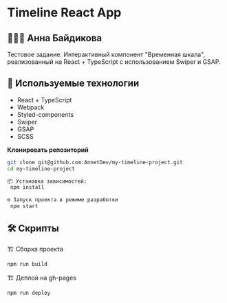 # Timeline React App

## 👩🏻‍💻 Анна Байдикова

Тестовое задание. Интерактивный компонент "Временная шкала", реализованный на React + TypeScript с использованием Swiper и GSAP.

## 🚀 Используемые технологии

- React + TypeScript
- Webpack
- Styled-components
- Swiper
- GSAP
- SCSS

**Клонировать репозиторий**

```bash
git clone git@github.com:AnnetDev/my-timeline-project.git
cd my-timeline-project
```

```bash
📦 Установка зависимостей:
 npm install
```
```bash
⚙️ Запуск проекта в режиме разработки
 npm start
```

## 🛠 Скрипты

🏗 Сборка проекта
```bash
npm run build
```

🏗 Деплой на gh-pages
```bash
npm run deploy
```
